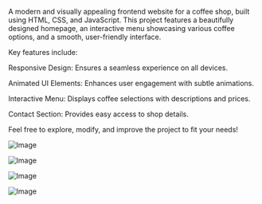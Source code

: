 A modern and visually appealing frontend website for a coffee shop, built using HTML, CSS, and JavaScript. This project features a beautifully designed homepage, an interactive menu showcasing various coffee options, and a smooth, user-friendly interface.

Key features include:

Responsive Design: Ensures a seamless experience on all devices.

Animated UI Elements: Enhances user engagement with subtle animations.

Interactive Menu: Displays coffee selections with descriptions and prices.

Contact Section: Provides easy access to shop details.

Feel free to explore, modify, and improve the project to fit your needs!

![Image](https://github.com/user-attachments/assets/2634ba6f-034c-4948-9325-6929e93ccc69)

![Image](https://github.com/user-attachments/assets/449b1224-84d3-41dc-b476-2da795e16775)

![Image](https://github.com/user-attachments/assets/c912e299-6a6a-495a-8445-618bc3a43027)

![Image](https://github.com/user-attachments/assets/27e9b98a-3cea-45c8-a1ea-fc67561f0a8c)
